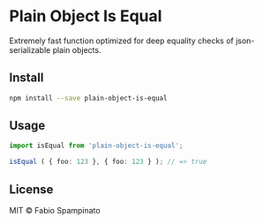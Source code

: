 # Plain Object Is Equal

Extremely fast function optimized for deep equality checks of json-serializable plain objects.

## Install

```sh
npm install --save plain-object-is-equal
```

## Usage

```ts
import isEqual from 'plain-object-is-equal';

isEqual ( { foo: 123 }, { foo: 123 } ); // => true
```

## License

MIT © Fabio Spampinato
